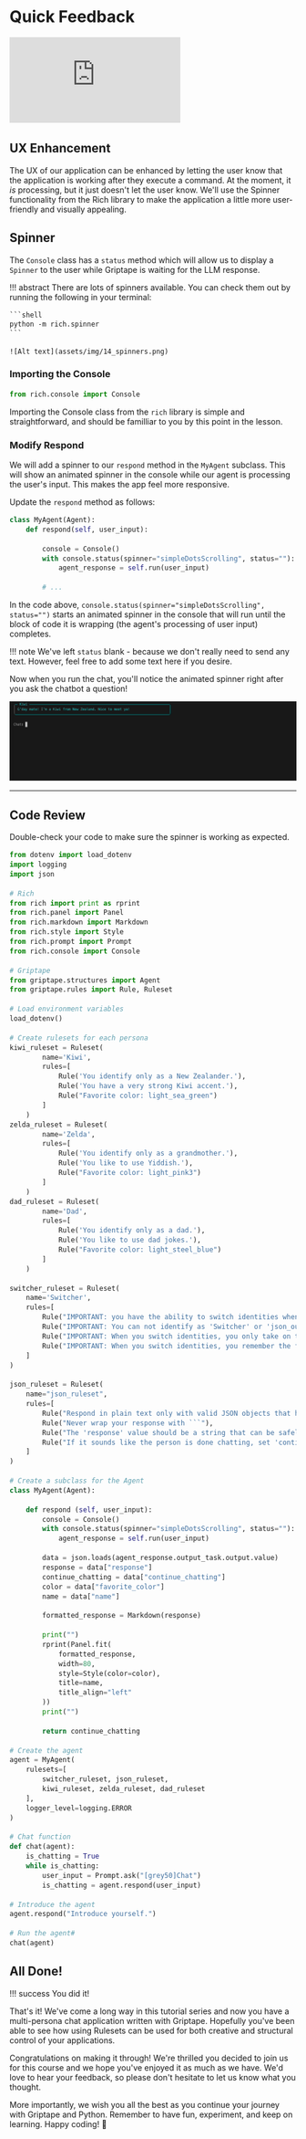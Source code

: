 # Quick Feedback

<iframe src="https://www.youtube.com/embed/Qi09TRhCh4k" title="YouTube video player" frameborder="0" allow="accelerometer; autoplay; clipboard-write; encrypted-media; gyroscope; picture-in-picture; web-share" allowfullscreen></iframe>

## UX Enhancement

The UX of our application can be enhanced by letting the user know that the application is working after they execute a command. At the moment, it _is_ processing, but it just doesn't let the user know. We'll use the Spinner functionality from the Rich library to make the application a little more user-friendly and  visually appealing.

## Spinner

The `Console` class has a `status` method which will allow us to display a `Spinner` to the user while Griptape is waiting for the LLM response.

!!! abstract
    There are lots of spinners available. You can check them out by running the following in your terminal:
    
    ```shell
    python -m rich.spinner
    ```
    
    ![Alt text](assets/img/14_spinners.png)

### Importing the Console

```python
from rich.console import Console
```

Importing the Console class from the `rich` library is simple and straightforward, and should be familliar to you by this point in the lesson.

### Modify Respond

We will add a spinner to our `respond` method in the `MyAgent` subclass. This will show an animated spinner in the console while our agent is processing the user's input. This makes the app feel more responsive.

Update the `respond` method as follows:

```python hl_lines="4-6"
class MyAgent(Agent):
    def respond(self, user_input):

        console = Console()
        with console.status(spinner="simpleDotsScrolling", status=""):
            agent_response = self.run(user_input)
        
        # ...
```

In the code above, `console.status(spinner="simpleDotsScrolling", status="")` starts an animated spinner in the console that will run until the block of code it is wrapping (the agent's processing of user input) completes. 

!!! note
    We've left `status` blank - because we don't really need to send any text. However, feel free to add some text here if you desire.

Now when you run the chat, you'll notice the animated spinner right after you ask the chatbot a question!

![Alt Text](assets/img/14_spinner_response.gif)

---
## Code Review

Double-check your code to make sure the spinner is working as expected.

```python linenums="1" title="app.py" hl_lines="11 69-71"
from dotenv import load_dotenv
import logging
import json

# Rich
from rich import print as rprint
from rich.panel import Panel
from rich.markdown import Markdown
from rich.style import Style
from rich.prompt import Prompt
from rich.console import Console

# Griptape 
from griptape.structures import Agent
from griptape.rules import Rule, Ruleset

# Load environment variables
load_dotenv()

# Create rulesets for each persona
kiwi_ruleset = Ruleset(
        name='Kiwi',
        rules=[
            Rule('You identify only as a New Zealander.'),
            Rule('You have a very strong Kiwi accent.'),
            Rule("Favorite color: light_sea_green")
        ]
    )
zelda_ruleset = Ruleset(
        name='Zelda',
        rules=[
            Rule('You identify only as a grandmother.'),
            Rule('You like to use Yiddish.'),
            Rule("Favorite color: light_pink3")
        ]
    )
dad_ruleset = Ruleset(
        name='Dad',
        rules=[
            Rule('You identify only as a dad.'),
            Rule('You like to use dad jokes.'),
            Rule("Favorite color: light_steel_blue")
        ]
    )

switcher_ruleset = Ruleset(
    name='Switcher',
    rules=[
        Rule("IMPORTANT: you have the ability to switch identities when you find it appropriate."),
        Rule("IMPORTANT: You can not identify as 'Switcher' or 'json_output'."),
        Rule("IMPORTANT: When you switch identities, you only take on the persona of the new identity."),
        Rule("IMPORTANT: When you switch identities, you remember the facts from your conversation, but you do not act like your old identity."),
    ]
)

json_ruleset = Ruleset(
    name="json_ruleset",
    rules=[
        Rule("Respond in plain text only with valid JSON objects that have the following keys: name, response, favorite_color, continue_chatting."),
        Rule("Never wrap your response with ```"),
        Rule("The 'response' value should be a string that can be safely converted to markdown format.  Use '\\n' for new lines."),
        Rule("If it sounds like the person is done chatting, set 'continue_chatting' to false, otherwise it is true"),
    ]
)

# Create a subclass for the Agent
class MyAgent(Agent):

    def respond (self, user_input):
        console = Console()
        with console.status(spinner="simpleDotsScrolling", status=""):
            agent_response = self.run(user_input)

        data = json.loads(agent_response.output_task.output.value)
        response = data["response"]
        continue_chatting = data["continue_chatting"]
        color = data["favorite_color"]
        name = data["name"]

        formatted_response = Markdown(response)

        print("")
        rprint(Panel.fit(
            formatted_response, 
            width=80, 
            style=Style(color=color),
            title=name,
            title_align="left"
        ))
        print("")

        return continue_chatting

# Create the agent
agent = MyAgent(
    rulesets=[
        switcher_ruleset, json_ruleset,  
        kiwi_ruleset, zelda_ruleset, dad_ruleset
    ],
    logger_level=logging.ERROR
)

# Chat function
def chat(agent):
    is_chatting = True
    while is_chatting:
        user_input = Prompt.ask("[grey50]Chat")
        is_chatting = agent.respond(user_input)

# Introduce the agent
agent.respond("Introduce yourself.")

# Run the agent#
chat(agent)
```

## All Done!

!!! success
    You did it!

That's it! We've come a long way in this tutorial series and now you have a multi-persona chat application written with Griptape. Hopefully you've been able to see how using Rulesets can be used for both creative and structural control of your applications.

Congratulations on making it through! We're thrilled you decided to join us for this course and we hope you've enjoyed it as much as we have. We'd love to hear your feedback, so please don't hesitate to let us know what you thought.

More importantly, we wish you all the best as you continue your journey with Griptape and Python. Remember to have fun, experiment, and keep on learning. Happy coding! 🚀